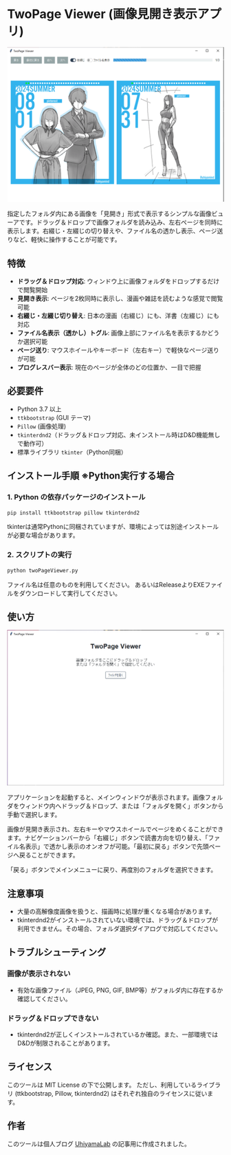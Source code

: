 # TwoPage Viewer (画像見開き表示アプリ)

![TwoPage Viewer Screenshot](./images/01_TwoPageViewer.png)

指定したフォルダ内にある画像を「見開き」形式で表示するシンプルな画像ビューアです。ドラッグ＆ドロップで画像フォルダを読み込み、左右ページを同時に表示します。右綴じ・左綴じの切り替えや、ファイル名の透かし表示、ページ送りなど、軽快に操作することが可能です。

## 特徴

- **ドラッグ＆ドロップ対応**: ウィンドウ上に画像フォルダをドロップするだけで閲覧開始
- **見開き表示**: ページを2枚同時に表示し、漫画や雑誌を読むような感覚で閲覧可能
- **右綴じ・左綴じ切り替え**: 日本の漫画（右綴じ）にも、洋書（左綴じ）にも対応
- **ファイル名表示（透かし）トグル**: 画像上部にファイル名を表示するかどうか選択可能
- **ページ送り**: マウスホイールやキーボード（左右キー）で軽快なページ送りが可能
- **プログレスバー表示**: 現在のページが全体のどの位置か、一目で把握

## 必要要件

- Python 3.7 以上
- `ttkbootstrap` (GUI テーマ)
- `Pillow` (画像処理)
- `tkinterdnd2`（ドラッグ＆ドロップ対応、未インストール時はD&D機能無しで動作可）
- 標準ライブラリ `tkinter`（Python同梱）

## インストール手順 ※Python実行する場合

### 1. Python の依存パッケージのインストール

```bash
pip install ttkbootstrap pillow tkinterdnd2
```

tkinterは通常Pythonに同梱されていますが、環境によっては別途インストールが必要な場合があります。

### 2. スクリプトの実行

```bash
python twoPageViewer.py
```

ファイル名は任意のものを利用してください。
あるいはReleaseよりEXEファイルをダウンロードして実行してください。

## 使い方

![TwoPage Viewer Screenshot](./images/02_TwoPageViewer_Start.png)

アプリケーションを起動すると、メインウィンドウが表示されます。画像フォルダをウィンドウ内へドラッグ＆ドロップ、または「フォルダを開く」ボタンから手動で選択します。

画像が見開き表示され、左右キーやマウスホイールでページをめくることができます。ナビゲーションバーから「右綴じ」ボタンで読書方向を切り替え、「ファイル名表示」で透かし表示のオンオフが可能。「最初に戻る」ボタンで先頭ページへ戻ることができます。

「戻る」ボタンでメインメニューに戻り、再度別のフォルダを選択できます。

## 注意事項

- 大量の高解像度画像を扱うと、描画時に処理が重くなる場合があります。
- tkinterdnd2がインストールされていない環境では、ドラッグ＆ドロップが利用できません。その場合、フォルダ選択ダイアログで対応してください。

## トラブルシューティング

### 画像が表示されない

- 有効な画像ファイル（JPEG, PNG, GIF, BMP等）がフォルダ内に存在するか確認してください。

### ドラッグ＆ドロップできない

- tkinterdnd2が正しくインストールされているか確認。また、一部環境ではD&Dが制限されることがあります。

## ライセンス

このツールは MIT License の下で公開します。
ただし、利用しているライブラリ (ttkbootstrap, Pillow, tkinterdnd2) はそれぞれ独自のライセンスに従います。

## 作者

このツールは個人ブログ [UhiyamaLab](https://uhiyama-lab.com/) の記事用に作成されました。
